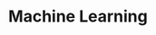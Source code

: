 ---
layout: list
title: Machine Learning
slug: Machine Learning
description: >
    Machine Learning 관련
---
